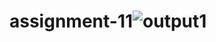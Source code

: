 # assignment-11![output1](https://user-images.githubusercontent.com/105308559/170983229-42fc33c3-e9e2-49b6-b927-7525a94e275d.png)
